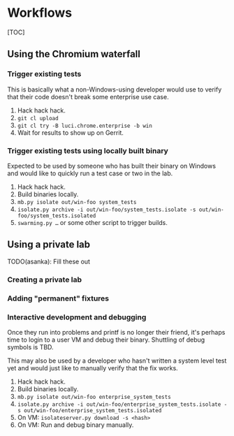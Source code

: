 # Workflows

[TOC]

## Using the Chromium waterfall


### Trigger existing tests

This is basically what a non-Windows-using developer would use to verify that their code doesn't break some enterprise use case.



1.  Hack hack hack.
1.  `git cl upload`
1.  `git cl try -B luci.chrome.enterprise -b win`
1.  Wait for results to show up on Gerrit.


### Trigger existing tests using locally built binary

Expected to be used by someone who has built their binary on Windows and would like to quickly run a test case or two in the lab.



1.  Hack hack hack.
1.  Build binaries locally.
1.  `mb.py isolate out/win-foo system_tests`
1.  `isolate.py archive -i out/win-foo/system_tests.isolate -s out/win-foo/system_tests.isolated`
1.  `swarming.py …` or some other script to trigger builds.


## Using a private lab

TODO(asanka): Fill these out


### Creating a private lab


### Adding "permanent" fixtures


### Interactive development and debugging

Once they run into problems and printf is no longer their friend, it's perhaps time to login to a user VM and debug their binary. Shuttling of debug symbols is TBD.

This may also be used by a developer who hasn't written a system level test yet and would just like to manually verify that the fix works.


1.  Hack hack hack.
1.  Build binaries locally.
1.  `mb.py isolate out/win-foo enterprise_system_tests`
1.  `isolate.py archive -i out/win-foo/enterprise_system_tests.isolate -s out/win-foo/enterprise_system_tests.isolated`
1.  On VM: `isolateserver.py download -s <hash>`
1.  On VM: Run and debug binary manually.


<!-- INSERT-INDEX -->
<!-- BEGIN-INDEX -->
<!--
Index of tags used throughout the documentation. This list lives in
//docs/index.md and should be included in all documents that depend on these
tags. Whenever the list changes, run the following command:

   ./update-index.sh

This will replace any line containing the string '-- INSERT-INDEX --' with the
contents of this file. It'll also remove everything  between the BEGIN-INDEX,
END-INDEX block. So each time the script is run it'll replace the index with the
latest version.
-->

[ASSET MANIFEST]: design-summary.md#asset-manifest
[Additional Considerations]: background.md#additional-considerations
[Asset Description Schema]: schema-guidelines.md
[Background]: background.md
[Bootstrapping]: bootstrapping.md
[Concepts]: design-summary.md#concepts
[DEPLOYER]: design-summary.md#deployer
[Deployment Details]: deployment.md
[Deploying Scripted Assets]: deployment.md#deploying-scripted-assets
[Design]: design-summary.md
[Frameworks/Tools Used]: background.md#tools-used
[GREETER]: design-summary.md#greeter
[Google Services]: google-services.md
[HOST ENVIRONMENT]: design-summary.md#host-environment
[HOST TEST RUNNER]: design-summary.md#host-test-runner
[ISOLATE]: design-summary.md#isolate
[Integration With Chromium Waterfall]: chrome-ci-integration.md
[Objective]: design-summary.md#objective
[On-Premise Fixtures]: on-premise-fixtures.md
[Private Google Compute Images]: private-images.md
[SYSTEM TEST RUNNER]: design-summary.md#system-test-runner
[Scalability]: scalability.md
[Source Locations]: source-locations.md
[TEST HOST]: design-summary.md#test-host
[TEST]: design-summary.md#test
[The Product]: design-summary.md#the-product
[Use Cases]: background.md#use-cases
[Workflows]: workflows.md
[cel_bot]: design-summary.md#cel_bot
[cel_py]: design-summary.md#cel_py

<!-- END-INDEX -->
